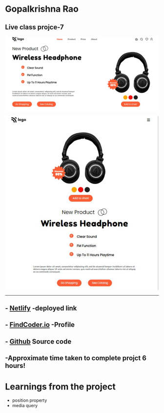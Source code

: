 
# **Gopalkrishna Rao**


## Live class projce-7
![preview](./screenshots/Capture.JPG)

![responsive](./screenshots/Responive.JPG)
***

## - [Netlify]() -deployed link
## -  [FindCoder.io]() -Profile 

## -  [Github](https://github.com/GopalkrishaRao/WebDev/tree/main/LC%20Project%207) Source code

## -Approximate time taken to complete projct **6 hours!**

# __Learnings from the project__

-   position property
-   media query







